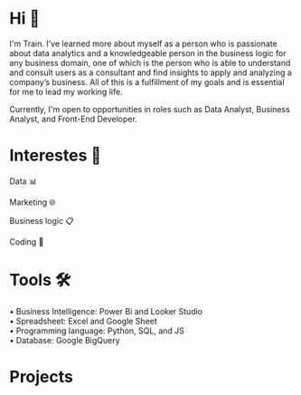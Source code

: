 # Hi 👋
I'm Train. I've learned more about myself as a person who is passionate about data analytics and a knowledgeable person in the business logic for any business domain, one of which is the person who is able to understand and consult users as a consultant and find insights to apply and analyzing a company’s business. All of this is a fulfillment of my goals and is essential for me to lead my working life.

Currently, I'm open to opportunities in roles such as Data Analyst, Business Analyst, and Front-End Developer.

# Interestes :dart:
Data 📊 

Marketing 🌐

Business logic :clipboard:

Coding :space_invader:

# Tools 🛠️
• Business Intelligence: Power Bi and Looker Studio <br>
• Spreadsheet:  Excel and Google Sheet <br>
• Programming language: Python, SQL, and JS <br>
• Database: Google BigQuery <br>

# Projects

